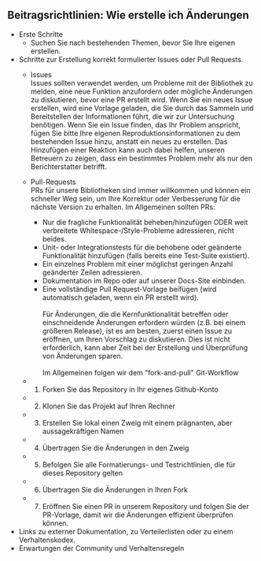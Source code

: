 ## Beitragsrichtlinien: Wie erstelle ich Änderungen

  * Erste Schritte 
    * Suchen Sie nach bestehenden Themen, bevor Sie Ihre eigenen erstellen.
  * Schritte zur Erstellung korrekt formulierter Issues oder Pull Requests. 
     * Issues <br>
       Issues sollten verwendet werden, um Probleme mit der Bibliothek zu melden, eine neue Funktion anzufordern oder mögliche Änderungen zu diskutieren, bevor eine PR erstellt wird. Wenn Sie ein neues Issue erstellen, wird eine Vorlage geladen, die Sie durch das Sammeln und Bereitstellen der Informationen führt, die wir zur Untersuchung benötigen.
  Wenn Sie ein Issue finden, das Ihr Problem anspricht, fügen Sie bitte Ihre eigenen Reproduktionsinformationen zu dem bestehenden Issue hinzu, anstatt ein neues zu erstellen. Das Hinzufügen einer Reaktion kann auch dabei helfen, unseren Betreuern zu zeigen, dass ein bestimmtes Problem mehr als nur den Berichterstatter betrifft.

     * Pull-Requests <br>
PRs für unsere Bibliotheken sind immer willkommen und können ein schneller Weg sein, um Ihre Korrektur oder Verbesserung für die nächste Version zu erhalten. Im Allgemeinen sollten PRs:
       * Nur die fragliche Funktionalität beheben/hinzufügen ODER weit verbreitete Whitespace-/Style-Probleme adressieren, nicht beides. 
       * Unit- oder Integrationstests für die behobene oder geänderte Funktionalität hinzufügen (falls bereits eine Test-Suite existiert). 
       * Ein einzelnes Problem mit einer möglichst geringen Anzahl geänderter Zeilen adressieren. 
       * Dokumentation im Repo oder auf unserer Docs-Site einbinden. 
       * Eine vollständige Pull Request-Vorlage beifügen (wird automatisch geladen, wenn ein PR erstellt wird). <br><br>
 Für Änderungen, die die Kernfunktionalität betreffen oder einschneidende Änderungen erfordern würden (z.B. bei einem größeren Release), ist es am besten, zuerst einen Issue zu eröffnen, um Ihren Vorschlag zu diskutieren. Dies ist nicht erforderlich, kann aber Zeit bei der Erstellung und Überprüfung von Änderungen sparen. <br><br>
Im Allgemeinen folgen wir dem "fork-and-pull" Git-Workflow
    -  1. Forken Sie das Repository in Ihr eigenes Github-Konto 
    -  2. Klonen Sie das Projekt auf Ihren Rechner 
    -  3. Erstellen Sie lokal einen Zweig mit einem prägnanten, aber aussagekräftigen Namen 
    -  4. Übertragen Sie die Änderungen in den Zweig 
    -  5. Befolgen Sie alle Formatierungs- und Testrichtlinien, die für dieses Repository gelten 
    -  6. Übertragen Sie die Änderungen in Ihren Fork 
    -  7. Eröffnen Sie einen PR in unserem Repository und folgen Sie der PR-Vorlage, damit wir die Änderungen effizient überprüfen können.
  * Links zu externer Dokumentation, zu Verteilerlisten oder zu einem Verhaltenskodex.
  * Erwartungen der Community und Verhaltensregeln
